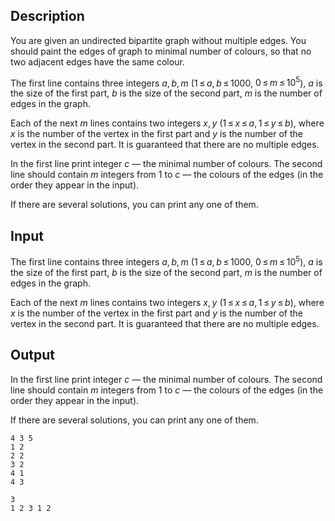## Description

<div><p>You are given an undirected bipartite graph without multiple edges. You should paint the edges of graph to minimal number of colours, so that no two adjacent edges have the same colour.</p></div><div class="input-specification"><p>The first line contains three integers <span class="tex-span"><i>a</i>, <i>b</i>, <i>m</i></span> (<span class="tex-span">1 ≤ <i>a</i>, <i>b</i> ≤ 1000</span>, <span class="tex-span">0 ≤ <i>m</i> ≤ 10<sup class="upper-index">5</sup></span>), <span class="tex-span"><i>a</i></span> is the size of the first part, <span class="tex-span"><i>b</i></span> is the size of the second part, <span class="tex-span"><i>m</i></span> is the number of edges in the graph.</p><p>Each of the next <span class="tex-span"><i>m</i></span> lines contains two integers <span class="tex-span"><i>x</i>, <i>y</i></span> (<span class="tex-span">1 ≤ <i>x</i> ≤ <i>a</i>, 1 ≤ <i>y</i> ≤ <i>b</i></span>), where <span class="tex-span"><i>x</i></span> is the number of the vertex in the first part and <span class="tex-span"><i>y</i></span> is the number of the vertex in the second part. It is guaranteed that there are no multiple edges.</p></div><div class="output-specification"><p>In the first line print integer <span class="tex-span"><i>c</i></span> — the minimal number of colours. The second line should contain <span class="tex-span"><i>m</i></span> integers from <span class="tex-span">1</span> to <span class="tex-span"><i>c</i></span> — the colours of the edges (in the order they appear in the input).</p><p>If there are several solutions, you can print any one of them.</p></div>

## Input

<p>The first line contains three integers <span class="tex-span"><i>a</i>, <i>b</i>, <i>m</i></span> (<span class="tex-span">1 ≤ <i>a</i>, <i>b</i> ≤ 1000</span>, <span class="tex-span">0 ≤ <i>m</i> ≤ 10<sup class="upper-index">5</sup></span>), <span class="tex-span"><i>a</i></span> is the size of the first part, <span class="tex-span"><i>b</i></span> is the size of the second part, <span class="tex-span"><i>m</i></span> is the number of edges in the graph.</p><p>Each of the next <span class="tex-span"><i>m</i></span> lines contains two integers <span class="tex-span"><i>x</i>, <i>y</i></span> (<span class="tex-span">1 ≤ <i>x</i> ≤ <i>a</i>, 1 ≤ <i>y</i> ≤ <i>b</i></span>), where <span class="tex-span"><i>x</i></span> is the number of the vertex in the first part and <span class="tex-span"><i>y</i></span> is the number of the vertex in the second part. It is guaranteed that there are no multiple edges.</p>

## Output

<p>In the first line print integer <span class="tex-span"><i>c</i></span> — the minimal number of colours. The second line should contain <span class="tex-span"><i>m</i></span> integers from <span class="tex-span">1</span> to <span class="tex-span"><i>c</i></span> — the colours of the edges (in the order they appear in the input).</p><p>If there are several solutions, you can print any one of them.</p>





```input1
4 3 5
1 2
2 2
3 2
4 1
4 3

```




```output1
3
1 2 3 1 2

```


